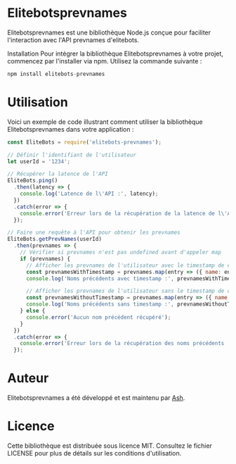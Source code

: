 # Elitebotsprevnames
Elitebotsprevnames est une bibliothèque Node.js conçue pour faciliter l'interaction avec l'API prevnames d'elitebots.

Installation
Pour intégrer la bibliothèque Elitebotsprevnames à votre projet, commencez par l'installer via npm. Utilisez la commande suivante :

```js
npm install elitebots-prevnames
```
# Utilisation
Voici un exemple de code illustrant comment utiliser la bibliothèque Elitebotsprevnames dans votre application :

```js
const EliteBots = require('elitebots-prevnames');

// Définir l'identifiant de l'utilisateur
let userId = '1234';

// Récupérer la latence de l'API
EliteBots.ping()
  .then(latency => {
    console.log('Latence de l\'API :', latency);
  })
  .catch(error => {
    console.error('Erreur lors de la récupération de la latence de l\'API :', error);
  });

// Faire une requête à l'API pour obtenir les prevnames
EliteBots.getPrevNames(userId)
  .then(prevnames => {
    // Vérifier si prevnames n'est pas undefined avant d'appeler map
    if (prevnames) {
      // Afficher les prevnames de l'utilisateur avec le timestamp de changement de pseudo
      const prevnamesWithTimestamp = prevnames.map(entry => ({ name: entry.name, date: entry.date }));
      console.log('Noms précédents avec timestamp :', prevnamesWithTimestamp);

      // Afficher les prevnames de l'utilisateur sans le timestamp de changement de pseudo
      const prevnamesWithoutTimestamp = prevnames.map(entry => ({ name: entry.name }));
      console.log('Noms précédents sans timestamp :', prevnamesWithoutTimestamp);
    } else {
      console.error('Aucun nom précédent récupéré');
    }
  })
  .catch(error => {
    console.error('Erreur lors de la récupération des noms précédents :', error);
  });

  ```
# Auteur
Elitebotsprevnames a été développé et est maintenu par [Ash](https://discord.com/users/904499313961492530).

# Licence
Cette bibliothèque est distribuée sous licence MIT. Consultez le fichier LICENSE pour plus de détails sur les conditions d'utilisation.
